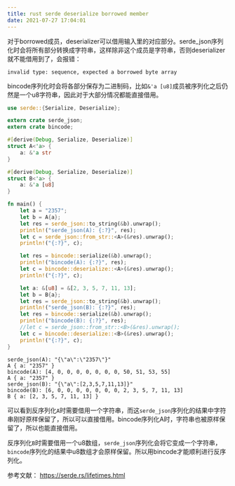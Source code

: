```yaml
---
title: rust serde deserialize borrowed member
date: 2021-07-27 17:04:01
---
```


对于borrowed成员，deserializer可以借用输入里的对应部分。serde_json序列化时会将所有部分转换成字符串，这样除非这个成员是字符串，否则deserializer就不能借用到了，会报错：
```
invalid type: sequence, expected a borrowed byte array
```

bincode序列化时会将各部分保存为二进制码，比如```&'a [u8]```成员被序列化之后仍然是一个u8字符串，因此对于大部分情况都能直接借用。

```rust
use serde::{Serialize, Deserialize};

extern crate serde_json;
extern crate bincode;

#[derive(Debug, Serialize, Deserialize)]
struct A<'a> {
    a: &'a str
}

#[derive(Debug, Serialize, Deserialize)]
struct B<'a> {
    a: &'a [u8]
}

fn main() {
    let a = "2357";
    let b = A{a};
    let res = serde_json::to_string(&b).unwrap();
    println!("serde_json(A): {:?}", res);
    let c = serde_json::from_str::<A>(&res).unwrap();
    println!("{:?}", c);

	let res = bincode::serialize(&b).unwrap();
    println!("bincode(A): {:?}", res);
    let c = bincode::deserialize::<A>(&res).unwrap();
    println!("{:?}", c);

    let a: &[u8] = &[2, 3, 5, 7, 11, 13];
    let b = B{a};
    let res = serde_json::to_string(&b).unwrap();
    println!("serde_json(B): {:?}", res);
    let res = bincode::serialize(&b).unwrap();
    println!("bincode(B): {:?}", res);
    //let c = serde_json::from_str::<B>(&res).unwrap();
    let c = bincode::deserialize::<B>(&res).unwrap();
    println!("{:?}", c);
}
```
```
serde_json(A): "{\"a\":\"2357\"}"
A { a: "2357" }
bincode(A): [4, 0, 0, 0, 0, 0, 0, 0, 50, 51, 53, 55]
A { a: "2357" }
serde_json(B): "{\"a\":[2,3,5,7,11,13]}"
bincode(B): [6, 0, 0, 0, 0, 0, 0, 0, 2, 3, 5, 7, 11, 13]
B { a: [2, 3, 5, 7, 11, 13] }
```
可以看到反序列化```A```时需要借用一个字符串，而这```serde_json```序列化的结果中字符串刚好原样保留了，所以可以直接借用。bincode序列化A时，字符串也被原样保留了，所以也能直接借用。

反序列化```B```时需要借用一个u8数组，```serde_json```序列化会将它变成一个字符串，```bincode```序列化的结果中u8数组才会原样保留。所以用bincode才能顺利进行反序列化。

参考文献：
<https://serde.rs/lifetimes.html>
